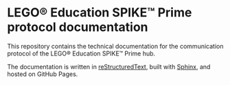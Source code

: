 # LEGO® Education SPIKE™ Prime protocol documentation

This repository contains the technical documentation for the communication
protocol of the LEGO® Education SPIKE™ Prime hub.

The documentation is written in [reStructuredText](https://docutils.sourceforge.io/rst.html),
built with [Sphinx](https://www.sphinx-doc.org/), and hosted on GitHub Pages.
